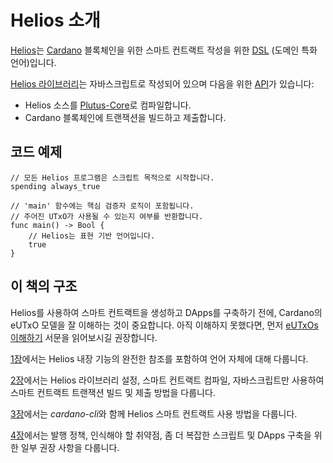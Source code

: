 # Helios 소개

[Helios](https://github.com/Hyperion-BT/Helios)는 [Cardano](https://www.cardano.org) 블록체인을 위한 스마트 컨트랙트 작성을 위한 [DSL](./lang/index.md) (도메인 특화 언어)입니다.

[Helios 라이브러리](https://github.com/Hyperion-BT/Helios)는 자바스크립트로 작성되어 있으며 다음을 위한 [API](./api/index.md)가 있습니다:
* Helios 소스를 [Plutus-Core](https://github.com/input-output-hk/plutus)로 컴파일합니다.
* Cardano 블록체인에 트랜잭션을 빌드하고 제출합니다.

## 코드 예제

```helios
// 모든 Helios 프로그램은 스크립트 목적으로 시작합니다.
spending always_true 

// 'main' 함수에는 핵심 검증자 로직이 포함됩니다.
// 주어진 UTxO가 사용될 수 있는지 여부를 반환합니다.
func main() -> Bool {
    // Helios는 표현 기반 언어입니다.
    true
}
```

## 이 책의 구조

Helios를 사용하여 스마트 컨트랙트을 생성하고 DApps를 구축하기 전에, Cardano의 eUTxO 모델을 잘 이해하는 것이 중요합니다. 아직 이해하지 못했다면, 먼저 [eUTxOs 이해하기](./understanding-eutxos.md) 서문을 읽어보시길 권장합니다.

[1장](./lang/index.md)에서는 Helios 내장 기능의 완전한 참조를 포함하여 언어 자체에 대해 다룹니다.

[2장](./api/index.md)에서는 Helios 라이브러리 설정, 스마트 컨트랙트 컴파일, 자바스크립트만 사용하여 스마트 컨트랙트 트랜잭션 빌드 및 제출 방법을 다룹니다.

[3장](./cli/index.md)에서는 *cardano-cli*와 함께 Helios 스마트 컨트랙트 사용 방법을 다룹니다.

[4장](./advanced-concepts/index.md)에서는 발행 정책, 인식해야 할 취약점, 좀 더 복잡한 스크립트 및 DApps 구축을 위한 일부 권장 사항을 다룹니다.
